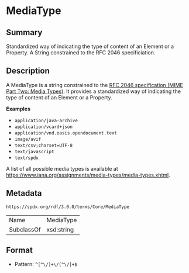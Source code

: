 <!-- Automatically generated by spec-parser v2.3.0 on 2024-07-16T15:00:52.540788+00:00 -->
<!-- SPDX-License-Identifier: Community-Spec-1.0 -->

# MediaType

## Summary

Standardized way of indicating the type of content of an Element or a Property.
A String constrained to the RFC 2046 specificiation.


## Description

A MediaType is a string constrained to the
[RFC 2046 specification (MIME Part Two: Media Types)](https://www.rfc-editor.org/rfc/rfc2046).
It provides a standardized way of indicating the type of content of an Element
or a Property.

**Examples**

- `application/java-archive`
- `application/vcard+json`
- `application/vnd.oasis.opendocument.text`
- `image/avif`
- `text/csv;charset=UTF-8`
- `text/javascript`
- `text/spdx`

A list of all possible media types is available at
<https://www.iana.org/assignments/media-types/media-types.xhtml>.


## Metadata

`https://spdx.org/rdf/3.0.0/terms/Core/MediaType`


| | |
|---|---|
| Name | MediaType |
| SubclassOf | xsd:string |




## Format

- Pattern: `^[^\/]+\/[^\/]+$`

